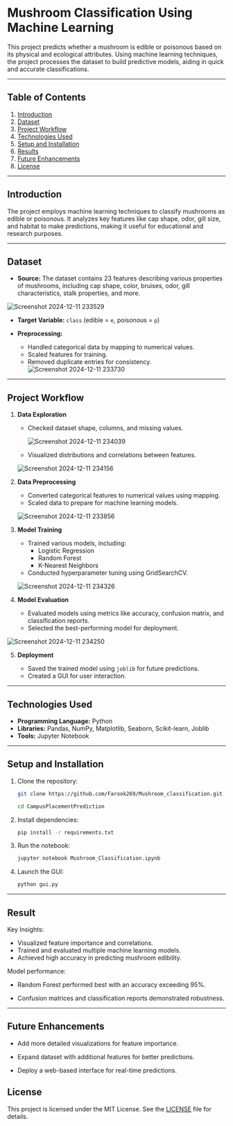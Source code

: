 # Mushroom Classification Using Machine Learning

This project predicts whether a mushroom is edible or poisonous based on its physical and ecological attributes. Using machine learning techniques, the project processes the dataset to build predictive models, aiding in quick and accurate classifications.

---

## Table of Contents

1. [Introduction](#introduction)
2. [Dataset](#dataset)
3. [Project Workflow](#project-workflow)
4. [Technologies Used](#technologies-used)
5. [Setup and Installation](#setup-and-installation)
6. [Results](#results)
7. [Future Enhancements](#future-enhancements)
8. [License](#license)

---

## Introduction

The project employs machine learning techniques to classify mushrooms as edible or poisonous. It analyzes key features like cap shape, odor, gill size, and habitat to make predictions, making it useful for educational and research purposes.

---

## Dataset

- **Source:** The dataset contains 23 features describing various properties of mushrooms, including cap shape, color, bruises, odor, gill characteristics, stalk properties, and more.

![Screenshot 2024-12-11 233529](https://github.com/user-attachments/assets/0f1b2c6b-412e-45c8-bc57-2d6e2e30a7e7)
- **Target Variable:** `class` (edible = `e`, poisonous = `p`)



- **Preprocessing:**
  - Handled categorical data by mapping to numerical values.
  - Scaled features for training.
  - Removed duplicate entries for consistency.
  ![Screenshot 2024-12-11 233730](https://github.com/user-attachments/assets/44287c8c-ca61-4b66-a2ea-3a68b0012f8f)


---

## Project Workflow

1. **Data Exploration**

   - Checked dataset shape, columns, and missing values.

      ![Screenshot 2024-12-11 234039](https://github.com/user-attachments/assets/9602af32-47c8-441c-bcde-5116e0e83ac1)

   - Visualized distributions and correlations between features.


   ![Screenshot 2024-12-11 234156](https://github.com/user-attachments/assets/9d4ebf96-4c30-4d52-aa70-75267a1f8277)

2. **Data Preprocessing**

   - Converted categorical features to numerical values using mapping.
   - Scaled data to prepare for machine learning models.

   ![Screenshot 2024-12-11 233856](https://github.com/user-attachments/assets/f2ea8277-650d-48a0-aff5-be1f8bb809c8)

3. **Model Training**

   - Trained various models, including:
     - Logistic Regression
     - Random Forest
     - K-Nearest Neighbors
   - Conducted hyperparameter tuning using GridSearchCV.

   ![Screenshot 2024-12-11 234326](https://github.com/user-attachments/assets/51bfaba8-b922-4785-9790-e4dd97dc6693)

4. **Model Evaluation**

   - Evaluated models using metrics like accuracy, confusion matrix, and classification reports.
   - Selected the best-performing model for deployment.


   

![Screenshot 2024-12-11 234250](https://github.com/user-attachments/assets/10bdfb6a-8f67-4c77-8231-bfc764b6311b)



5. **Deployment**

   - Saved the trained model using `joblib` for future predictions.
   - Created a GUI for user interaction.

---

## Technologies Used

- **Programming Language:** Python
- **Libraries:** Pandas, NumPy, Matplotlib, Seaborn, Scikit-learn, Joblib
- **Tools:** Jupyter Notebook

---

## Setup and Installation

1. Clone the repository:
   ```bash
   git clone https://github.com/Farook269/Mushroom_classification.git
   
   cd CampusPlacementPrediction
   ```

2. Install dependencies:
   ```bash
   pip install -r requirements.txt

   ```

3. Run the notebook:
   ```bash
   jupyter notebook Mushroom_Classification.ipynb

   ```

4. Launch the GUI:
   ```bash
   python gui.py
   ```

---

## Result 

Key Insights:

- Visualized feature importance and correlations.
- Trained and evaluated multiple machine learning models.
- Achieved high accuracy in predicting mushroom edibility.

Model performance:

- Random Forest performed best with an accuracy exceeding 95%.

- Confusion matrices and classification reports demonstrated robustness.








---

## Future Enhancements


- Add more detailed visualizations for feature importance.

- Expand dataset with additional features for better predictions.

- Deploy a web-based interface for real-time predictions.

## License

This project is licensed under the MIT License. See the [LICENSE](LICENSE) file for details.
